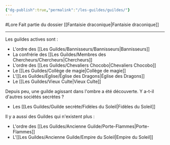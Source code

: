 ```yaml
---
{"dg-publish":true,"permalink":"/les-guildes/guildes/"}
---
```


#Lore 
Fait partie du dossier [[Fantaisie draconique\|Fantaisie draconique]]

-------
Les guildes actives sont :
- L'ordre des [[Les Guildes/Bannisseurs/Bannisseurs\|Bannisseurs]]
- La confrérie des [[Les Guildes/Membres des Chercheurs/Chercheurs\|Chercheurs]]
- L'ordre des [[Les Guildes/Chevaliers Chocobo\|Chevaliers Chocobo]]
- Le [[Les Guildes/Collège de magie\|Collège de magie]]
- L'[[Les Guildes/Église/Église des Dragons\|Église des Dragons]]
- Le [[Les Guildes/Vieux Culte\|Vieux Culte]]

Depuis peu, une guilde agissant dans l'ombre a été découverte. Y a-t-il d'autres sociétés secrètes ?
- Les [[Les Guildes/Guilde secrète/Fidèles du Soleil\|Fidèles du Soleil]]

Il y a aussi des Guildes qui n'existent plus :
- L'ordre des [[Les Guildes/Ancienne Guilde/Porte-Flammes\|Porte-Flammes]]
- L'[[Les Guildes/Ancienne Guilde/Empire du Soleil\|Empire du Soleil]]